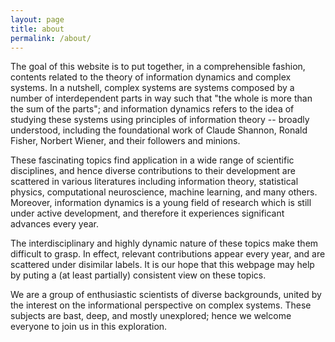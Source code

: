 ```yaml
---
layout: page
title: about
permalink: /about/
---
```


The goal of this website is to put together, in a comprehensible fashion, contents related to the theory of information dynamics and complex systems. In a nutshell, complex systems are systems composed by a number of interdependent parts in way such that "the whole is more than the sum of the parts"; and information dynamics refers to the idea of studying these systems using principles of information theory -- broadly understood, including the foundational work of Claude Shannon, Ronald Fisher, Norbert Wiener, and their followers and minions.

These fascinating topics find application in a wide range of scientific disciplines, and hence diverse contributions to their development are scattered in various literatures including information theory, statistical physics, computational neuroscience, machine learning, and many others. Moreover, information dynamics is a young field of research which is still under active development, and therefore it experiences significant advances every year. 

The interdisciplinary and highly dynamic nature of these topics make them difficult to grasp. In effect, relevant contributions appear every year, and are scattered under disimilar labels. It is our hope that this webpage may help by puting a (at least partially) consistent view on these topics.

We are a group of enthusiastic scientists of diverse backgrounds, united by the interest on the informational perspective on complex systems. These subjects are bast, deep, and mostly unexplored; hence we welcome everyone to join us in this exploration.

